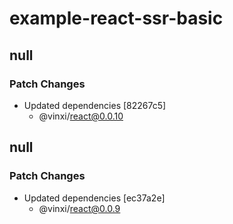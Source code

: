 # example-react-ssr-basic

## null

### Patch Changes

- Updated dependencies [82267c5]
  - @vinxi/react@0.0.10

## null

### Patch Changes

- Updated dependencies [ec37a2e]
  - @vinxi/react@0.0.9
